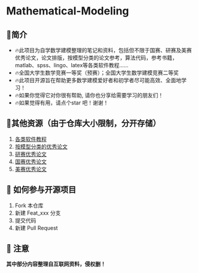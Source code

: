# Mathematical-Modeling

## 📒简介
- 🔥此项目为自学数学建模整理的笔记和资料，包括但不限于国赛、研赛及美赛优秀论文，论文排版，按模型分类的论文参考，算法代码，参考书籍，matlab、spss、lingo、latex等各类软件教程......
- 🔥全国大学生数学竞赛一等奖（预赛）；全国大学生数学建模竞赛二等奖
- 🔥此项目开源旨在帮助更多数学建模爱好者和初学者尽可能高效、全面地学习！
- 🔥如果你觉得它对你很有帮助, 请你也分享给需要学习的朋友们！
- 🔥如果觉得有用，请点个star 吧！谢谢！

## 💯其他资源（由于仓库大小限制，分开存储）
1.  [各类软件教程](https://gitee.com/a1852783649/various-software-tutorials.git)
2.  [按模型分类的优秀论文](https://gitee.com/a1852783649/refer_paper.git)
3.  [研赛优秀论文](https://gitee.com/a1852783649/excellent-papers.git)
4.  [国赛优秀论文](https://gitee.com/a1852783649/mathematical-modeling-Excellent-Thesis-of-the-National-Championship.git)
5.  [美赛优秀论文](https://gitee.com/a1852783649/excellent-thesis-of-meisai.git)

## 🍭 如何参与开源项目

1.  Fork 本仓库
2.  新建 Feat_xxx 分支
3.  提交代码
4.  新建 Pull Request


## 📐 注意

**其中部分内容整理自互联网资料，侵权删！**
